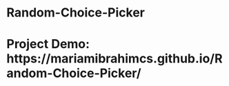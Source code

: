 # Random-Choice-Picker
<h1>Project Demo:  https://mariamibrahimcs.github.io/Random-Choice-Picker/</h1>
